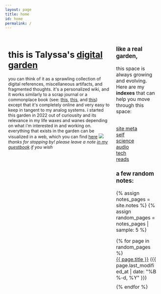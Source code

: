 ```yaml
---
layout: page
title: home
id: home
permalink: /
---
```


<html>
<head>
  <meta charset="UTF-8">
  <title>Talyssa's Digital Garden</title>
  <style>
    /* Define the layout of the two columns */
    .container {
      display: flex;
      flex-direction: row;
      max-width: 1000px;
      margin: 0 auto;
    }
    .left-column {
      width: 70%;
      padding: 10px;
      box-sizing: border-box;
    }
    .right-column {
      width: 30%;
      padding: 10px;
      box-sizing: border-box;
      font-size: 16px;
    }
    /* Style the recent edits list */
    ul {
      list-style-type: none;
      padding: 0;
    }
    li {
      margin-bottom: 10px;
    }
  </style>
</head>
<body>
  <div class="container">
    <div class="left-column">
      <h1>this is Talyssa's <a class="internal-link" href="/what-is-digital-gardening">digital garden</a></h1>
      <p>you can think of it as a sprawling collection of digital references, miscellaneous artifacts, and fragmented thoughts. it's a personalized wiki, and it works similarly to a scrap journal or a commonplace book (see: <a class="external-link" href="https://youtu.be/aaHEgPk0tNM">this</a>, <a class="external-link" href="https://youtu.be/XFUQJtOcras">this</a>, and <a class="external-link" href="https://youtu.be/T_S7Uiy03pw?t=731">this</a>) except that it's completely online and very easy to keep in tangent to my analog systems. i started this garden in 2022 out of curiousity and its relevance in my life waxes and wanes depending on what i'm interested in and working on. <br>everything that exists in the garden can be visualized in a web, which you can find <a class="internal-link" href="/web">here</a> <img src="/assets/mini-graphics/sprout.gif" style="padding: 0px 0px 0px 0px;"><br><i>thanks for stopping by! please leave a note <a class="external-link" href="https://www.yourworldoftext.com/~talyssa.txt/">in my guestbook</a> if you wish</i></p>
    </div>
    <div class="right-column">
      <p><h3>like a real garden,</h3>this space is always growing and evolving. Here are my <b>indexes</b> that can help you move through this space:</p><br>
      <a class="internal-link" href="/site-meta">site meta</a><br>
      <a class="internal-link" href="/self">self</a><br>
      <a class="internal-link" href="/science">science</a><br>
      <a class="internal-link" href="/audio">audio</a><br>
      <a class="internal-link" href="/tech">tech</a><br>
      <a class="internal-link" href="/reads">reads</a><br>
      <p><h3>a few random notes:</h3></p>
      {% assign notes_pages = site.notes %}
      {% assign random_pages = notes_pages | sample: 5 %}
      <ul>
        {% for page in random_pages %}
          <li><a href="{{ page.url }}">{{ page.title }}</a> ({{ page.last_modified_at | date: "%B %-d, %Y" }})</li>
        {% endfor %}
      </ul>
    </div>
  </div>
</body>
</html>

<style>
  .wrapper {
    max-width: 46em;
  }
</style>
